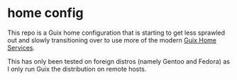 # home config

This repo is a Guix home configuration that is starting to get less sprawled out
and slowly transitioning over to use more of the modern [Guix Home Services](https://guix.gnu.org/manual/devel/en/html_node/Home-Services.html).

This has only been tested on foreign distros (namely Gentoo and Fedora) as I only
run Guix the distribution on remote hosts.
